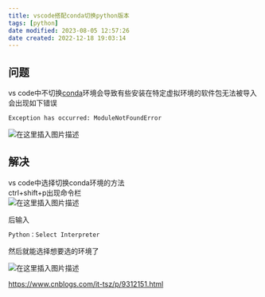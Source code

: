 ```yaml
---
title: vscode搭配conda切换python版本
tags: [python]
date modified: 2023-08-05 12:57:26
date created: 2022-12-18 19:03:14
---
```


## 问题

vs code中不切换[conda](https://so.csdn.net/so/search?q=conda&spm=1001.2101.3001.7020)环境会导致有些安装在特定虚拟环境的软件包无法被导入  
会出现如下错误

```bash
Exception has occurred: ModuleNotFoundError
```

![在这里插入图片描述](Rsources/Assets/37612b55b4b89c6df175413200a0c20c-20210307205303596.png)

## 解决

vs code中选择切换conda环境的方法  
ctrl+shift+p出现命令栏  
![在这里插入图片描述](Rsources/Assets/c18fcc6040963b105eacfaa5a165ebd0-20210307205335314.png)

后输入

```bash
Python：Select Interpreter
```

然后就能选择想要选的环境了

![在这里插入图片描述](Rsources/Assets/aa84dfae6753ec61e48dad1ff68dc816-20210307205355630.png)

https://www.cnblogs.com/it-tsz/p/9312151.html